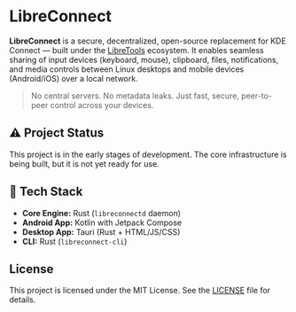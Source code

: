# LibreConnect

**LibreConnect** is a secure, decentralized, open-source replacement for KDE Connect — built under the [LibreTools](https://github.com/libre-tools) ecosystem. It enables seamless sharing of input devices (keyboard, mouse), clipboard, files, notifications, and media controls between Linux desktops and mobile devices (Android/iOS) over a local network.

> No central servers. No metadata leaks. Just fast, secure, peer-to-peer control across your devices.

## ⚠️ Project Status

This project is in the early stages of development. The core infrastructure is being built, but it is not yet ready for use.

## 🧱 Tech Stack

- **Core Engine:** Rust (`libreconnectd` daemon)
- **Android App:** Kotlin with Jetpack Compose
- **Desktop App:** Tauri (Rust + HTML/JS/CSS)
- **CLI:** Rust (`libreconnect-cli`)

## License

This project is licensed under the MIT License. See the [LICENSE](LICENSE) file for details.
